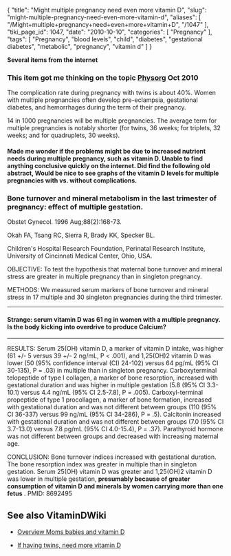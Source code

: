 {
    "title": "Might multiple pregnancy need even more vitamin D",
    "slug": "might-multiple-pregnancy-need-even-more-vitamin-d",
    "aliases": [
        "/Might+multiple+pregnancy+need+even+more+vitamin+D",
        "/1047"
    ],
    "tiki_page_id": 1047,
    "date": "2010-10-10",
    "categories": [
        "Pregnancy"
    ],
    "tags": [
        "Pregnancy",
        "blood levels",
        "child",
        "diabetes",
        "gestational diabetes",
        "metabolic",
        "pregnancy",
        "vitamin d"
    ]
}


**Several items from the internet** 

### This item got me thinking on the topic [Physorg](http://www.physorg.com/news205753881.html) Oct 2010

The complication rate during pregnancy with twins is about 40%. Women with multiple pregnancies often develop pre-eclampsia, gestational diabetes, and hemorrhages during the term of their pregnancy. 

14 in 1000 pregnancies will be multiple pregnancies. The average term for multiple pregnancies is notably shorter (for twins, 36 weeks; for triplets, 32 weeks; and for quadruplets, 30 weeks). 

#### Made me wonder if the problems might be due to increased nutrient needs during multiple pregnancy, such as vitamin D. Unable to find anything conclusive quickly on the internet.  Did find the following old abstract,  Would be nice to see graphs of the vitamin D levels for multiple pregnancies with vs. without complications.

### Bone turnover and mineral metabolism in the last trimester of pregnancy: effect of multiple gestation.

Obstet Gynecol. 1996 Aug;88(2):168-73.

Okah FA, Tsang RC, Sierra R, Brady KK, Specker BL.

Children's Hospital Research Foundation, Perinatal Research Institute, University of Cincinnati Medical Center, Ohio, USA.

OBJECTIVE: To test the hypothesis that maternal bone turnover and mineral stress are greater in multiple pregnancy than in singleton pregnancy.

METHODS: We measured serum markers of bone turnover and mineral stress in 17 multiple and 30 singleton pregnancies during the third trimester.

- - - - - - - - 

#### Strange: serum vitamin D was 61 ng in women with a multiple pregnancy.  Is the body kicking into overdrive to produce Calcium?

- - - - - - - - 

RESULTS: Serum 25(OH) vitamin D, a marker of vitamin D intake, was higher (61 +/- 5 versus 39 +/- 2 ng/mL, P < .001), and 1,25(OH)2 vitamin D was lower (50 (95% confidence interval (CI) 24-102) versus 64 pg/mL (95% CI 30-135), P = .03) in multiple than in singleton pregnancy. Carboxyterminal telopeptide of type I collagen, a marker of bone resorption, increased with gestational duration and was higher in multiple gestation (5.8 (95% CI 3.3-10.1) versus 4.4 ng/mL (95% CI 2.5-7.8), P = .005). Carboxyl-terminal propeptide of type 1 procollagen, a marker of bone formation, increased with gestational duration and was not different between groups (110 (95% CI 36-337) versus 99 ng/mL (95% CI 34-286), P = .5). Calcitonin increased with gestational duration and was not different between groups (7.0 (95% CI 3.7-13.0) versus 7.8 pg/mL (95% CI 4.0-15.4), P = .37). Parathyroid hormone was not different between groups and decreased with increasing maternal age.

CONCLUSION: Bone turnover indices increased with gestational duration. The bone resorption index was greater in multiple than in singleton gestation. Serum 25(OH) vitamin D was greater and 1,25(OH)2 vitamin D was lower in multiple gestation,  **presumably because of greater consumption of vitamin D and minerals by women carrying more than one fetus** . PMID: 8692495

## See also VitaminDWiki

* [Overview Moms babies and vitamin D](/tags/overview-moms-babies-and-vitamin-d.html)

* [If having twins, need more vitamin D](/posts/if-having-twins-need-more-vitamin-d)